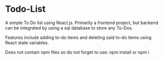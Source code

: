 # Todo-List

A simple To Do list using React.js. Primarily a frontend project, but backend can be integrated by using a sql database to store any To-Dos. 

Features include adding to-do items and deleting said to-do items using React state variables.

Does not contain npm files so do not forget to use: npm install or npm i
